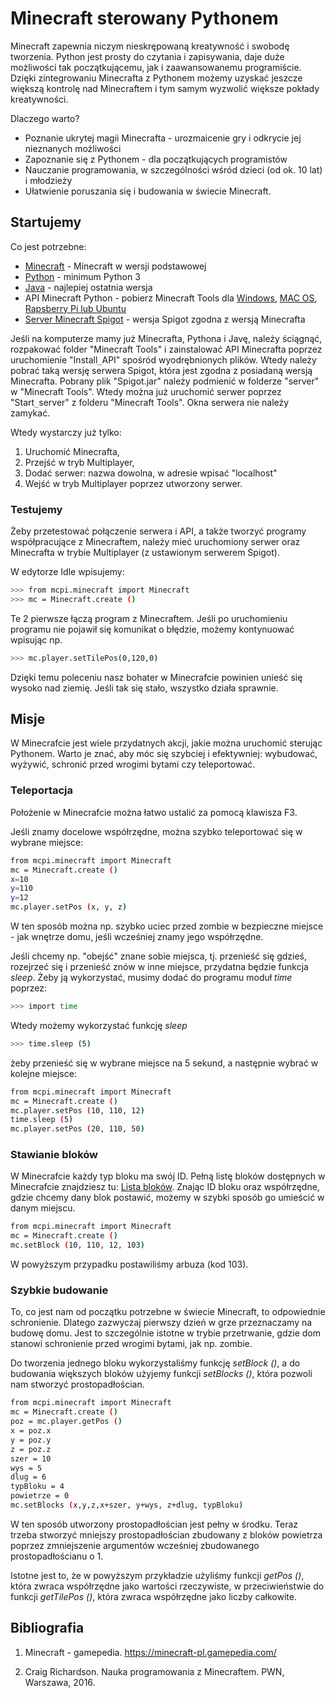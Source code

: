 # Minecraft sterowany Pythonem

Minecraft zapewnia niczym nieskrępowaną kreatywność i swobodę tworzenia. Python jest prosty do czytania i zapisywania, daje duże możliwości tak początkującemu, jak i zaawansowanemu programiście. Dzięki zintegrowaniu Minecrafta z Pythonem możemy uzyskać jeszcze większą kontrolę nad Minecraftem i tym samym wyzwolić większe pokłady kreatywności.


Dlaczego warto?

  - Poznanie ukrytej magii Minecrafta - urozmaicenie gry i odkrycie jej nieznanych możliwości
  - Zapoznanie się z Pythonem - dla początkujących programistów
  - Nauczanie programowania, w szczególności wśród dzieci (od ok. 10 lat) i młodzieży
  - Ułatwienie poruszania się i budowania w świecie Minecraft.

## Startujemy

Co jest potrzebne:
  - [Minecraft] - Minecraft w wersji podstawowej
  - [Python] - minimum Python 3
  - [Java] - najlepiej ostatnia wersja
  - API Minecraft Python - pobierz  Minecraft Tools dla [Windows], [MAC OS], [Rapsberry Pi lub Ubuntu]
  - [Server Minecraft Spigot] - wersja Spigot zgodna z wersją Minecrafta

Jeśli na komputerze mamy już Minecrafta, Pythona i Javę, należy ściągnąć, rozpakować folder "Minecraft Tools" i zainstalować API Minecrafta poprzez uruchomienie "Install`_`API" spośród wyodrębnionych plików. Wtedy należy pobrać taką wersję serwera Spigot, która jest zgodna z posiadaną wersją Minecrafta. Pobrany plik "Spigot.jar" należy podmienić w folderze "server" w "Minecraft Tools". Wtedy można już uruchomić serwer poprzez "Start`_`server" z folderu "Minecraft Tools". Okna serwera nie należy zamykać.

Wtedy wystarczy już tylko:
1) Uruchomić Minecrafta, 
2) Przejść w tryb Multiplayer,
3) Dodać serwer: nazwa dowolna, w adresie wpisać "localhost"
4) Wejść w tryb Multiplayer poprzez utworzony serwer.

### Testujemy

Żeby przetestować połączenie serwera i API, a także tworzyć programy współpracujące z Minecraftem, należy mieć uruchomiony serwer oraz Minecrafta w trybie Multiplayer (z ustawionym serwerem Spigot).

W edytorze Idle wpisujemy:
```sh
>>> from mcpi.minecraft import Minecraft
>>> mc = Minecraft.create ()
```
Te 2 pierwsze łączą program z Minecraftem. Jeśli po uruchomieniu programu nie pojawił się komunikat o błędzie, możemy kontynuować wpisując np.

```sh
>>> mc.player.setTilePos(0,120,0)
```
Dzięki temu poleceniu nasz bohater w Minecrafcie powinien unieść się wysoko nad ziemię. Jeśli tak się stało, wszystko działa sprawnie.

## Misje

W Minecrafcie jest wiele przydatnych akcji, jakie można uruchomić sterując Pythonem. Warto je znać, aby móc się szybciej i efektywniej: wybudować, wyżywić, schronić przed wrogimi bytami czy teleportować.

### Teleportacja

Położenie w Minecrafcie można łatwo ustalić za pomocą klawisza F3.

Jeśli znamy docelowe współrzędne, można szybko teleportować się w wybrane miejsce:

```sh
from mcpi.minecraft import Minecraft
mc = Minecraft.create ()
x=10
y=110
y=12
mc.player.setPos (x, y, z)
```

W ten sposób można np. szybko uciec przed zombie w bezpieczne miejsce - jak wnętrze domu, jeśli wcześniej znamy jego współrzędne.

Jeśli chcemy np. "obejść" znane sobie miejsca, tj. przenieść się gdzieś, rozejrzeć się i przenieść znów w inne miejsce, przydatna będzie funkcja *sleep*. Żeby ją wykorzystać, musimy dodać do programu moduł *time* poprzez:

```sh
>>> import time
```

Wtedy możemy wykorzystać funkcję *sleep*
```sh
>>> time.sleep (5)
```
żeby przenieść się w wybrane miejsce na 5 sekund, a następnie wybrać w kolejne miejsce:
```sh
from mcpi.minecraft import Minecraft
mc = Minecraft.create ()
mc.player.setPos (10, 110, 12)
time.sleep (5)
mc.player.setPos (20, 110, 50)
```

### Stawianie bloków

W Minecrafcie każdy typ bloku ma swój ID. Pełną listę bloków dostępnych w Minecrafcie znajdziesz tu: [Lista bloków]. Znając ID bloku oraz współrzędne, gdzie chcemy dany blok postawić, możemy w szybki sposób go umieścić w danym miejscu.

```sh
from mcpi.minecraft import Minecraft
mc = Minecraft.create ()
mc.setBlock (10, 110, 12, 103)
```
W powyższym przypadku postawiliśmy arbuza (kod 103). 

### Szybkie budowanie

To, co jest nam od początku potrzebne w świecie Minecraft, to odpowiednie schronienie. Dlatego zazwyczaj pierwszy dzień w grze przeznaczamy na budowę domu. Jest to szczególnie istotne w trybie przetrwanie, gdzie dom stanowi schronienie przed wrogimi bytami, jak np. zombie.

Do tworzenia jednego bloku wykorzystaliśmy funkcję *setBlock ()*, a do budowania większych bloków użyjemy funkcji *setBlocks ()*, która pozwoli nam stworzyć prostopadłościan.

```sh
from mcpi.minecraft import Minecraft
mc = Minecraft.create ()
poz = mc.player.getPos ()
x = poz.x
y = poz.y
z = poz.z
szer = 10
wys = 5
dlug = 6
typBloku = 4
powietrze = 0
mc.setBlocks (x,y,z,x+szer, y+wys, z+dlug, typBloku)
```

W ten sposób utworzony prostopadłościan jest pełny w środku. Teraz trzeba stworzyć mniejszy prostopadłościan zbudowany z bloków powietrza poprzez zmniejszenie argumentów wcześniej zbudowanego prostopadłościanu o 1. 

Istotne jest to, że w powyższym przykładzie użyliśmy funkcji *getPos ()*, która zwraca współrzędne jako wartości rzeczywiste, w przeciwieństwie do funkcji *getTilePos ()*, która zwraca współrzędne jako liczby całkowite. 

## Bibliografia

1. Minecraft - gamepedia. https://minecraft-pl.gamepedia.com/
2. Craig Richardson. Nauka programowania z Minecraftem. PWN, Warszawa, 2016.

   [Minecraft]: <[https://minecraft.net/en-us/download/]>
   [Python]: <https://www.python.org/downloads/>
   [Java]: <https://www.java.com/en/download/>
   [Windows]: <https://sourceforge.net/projects/python-with-minecraft-windows/>
   [MAC OS]: <https://sourceforge.net/projects/python-with-minecraft-mac/files/?source=navbar>
   [Rapsberry Pi lub Ubuntu]: <https://github.com/py3minepi/py3minepi>
   [Rapsberry Juice]: <https://dev.bukkit.org/projects/raspberryjuice>
   [Server Minecraft Spigot]: <https://getbukkit.org/spigot>
   [Lista bloków]: <http://minecraft-pl.gamepedia.com/Warto%C5%9Bci_danych>
   [Minecraft - gamepedia]: <http://minecraft-pl.gamepedia.com/Warto%C5%9Bci_danych>
